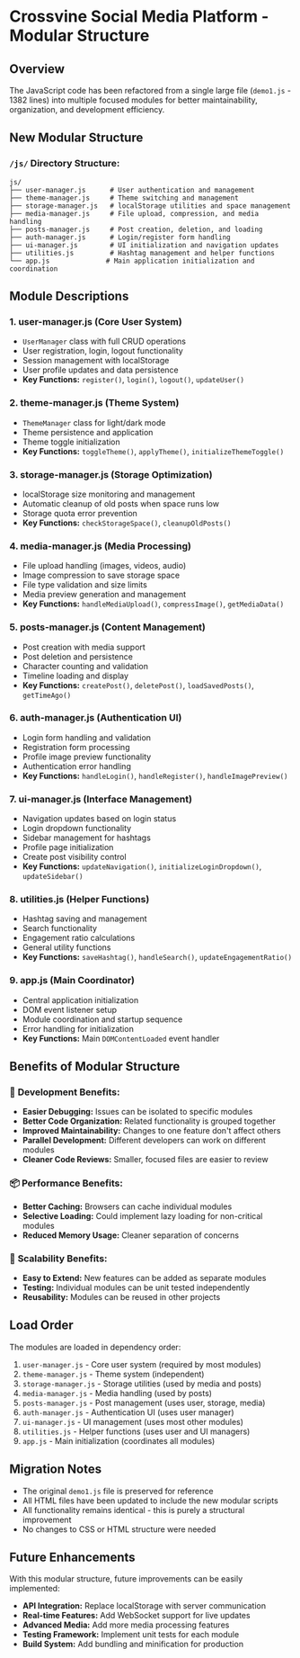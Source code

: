 # Crossvine Social Media Platform - Modular Structure

## Overview

The JavaScript code has been refactored from a single large file (`demo1.js` - 1382 lines) into multiple focused modules for better maintainability, organization, and development efficiency.

## New Modular Structure

### `/js/` Directory Structure:

```
js/
├── user-manager.js      # User authentication and management
├── theme-manager.js     # Theme switching and management
├── storage-manager.js   # localStorage utilities and space management
├── media-manager.js     # File upload, compression, and media handling
├── posts-manager.js     # Post creation, deletion, and loading
├── auth-manager.js      # Login/register form handling
├── ui-manager.js        # UI initialization and navigation updates
├── utilities.js         # Hashtag management and helper functions
└── app.js              # Main application initialization and coordination
```

## Module Descriptions

### 1. **user-manager.js** (Core User System)

- `UserManager` class with full CRUD operations
- User registration, login, logout functionality
- Session management with localStorage
- User profile updates and data persistence
- **Key Functions:** `register()`, `login()`, `logout()`, `updateUser()`

### 2. **theme-manager.js** (Theme System)

- `ThemeManager` class for light/dark mode
- Theme persistence and application
- Theme toggle initialization
- **Key Functions:** `toggleTheme()`, `applyTheme()`, `initializeThemeToggle()`

### 3. **storage-manager.js** (Storage Optimization)

- localStorage size monitoring and management
- Automatic cleanup of old posts when space runs low
- Storage quota error prevention
- **Key Functions:** `checkStorageSpace()`, `cleanupOldPosts()`

### 4. **media-manager.js** (Media Processing)

- File upload handling (images, videos, audio)
- Image compression to save storage space
- File type validation and size limits
- Media preview generation and management
- **Key Functions:** `handleMediaUpload()`, `compressImage()`, `getMediaData()`

### 5. **posts-manager.js** (Content Management)

- Post creation with media support
- Post deletion and persistence
- Character counting and validation
- Timeline loading and display
- **Key Functions:** `createPost()`, `deletePost()`, `loadSavedPosts()`, `getTimeAgo()`

### 6. **auth-manager.js** (Authentication UI)

- Login form handling and validation
- Registration form processing
- Profile image preview functionality
- Authentication error handling
- **Key Functions:** `handleLogin()`, `handleRegister()`, `handleImagePreview()`

### 7. **ui-manager.js** (Interface Management)

- Navigation updates based on login status
- Login dropdown functionality
- Sidebar management for hashtags
- Profile page initialization
- Create post visibility control
- **Key Functions:** `updateNavigation()`, `initializeLoginDropdown()`, `updateSidebar()`

### 8. **utilities.js** (Helper Functions)

- Hashtag saving and management
- Search functionality
- Engagement ratio calculations
- General utility functions
- **Key Functions:** `saveHashtag()`, `handleSearch()`, `updateEngagementRatio()`

### 9. **app.js** (Main Coordinator)

- Central application initialization
- DOM event listener setup
- Module coordination and startup sequence
- Error handling for initialization
- **Key Functions:** Main `DOMContentLoaded` event handler

## Benefits of Modular Structure

### 🔧 **Development Benefits:**

- **Easier Debugging:** Issues can be isolated to specific modules
- **Better Code Organization:** Related functionality is grouped together
- **Improved Maintainability:** Changes to one feature don't affect others
- **Parallel Development:** Different developers can work on different modules
- **Cleaner Code Reviews:** Smaller, focused files are easier to review

### 📦 **Performance Benefits:**

- **Better Caching:** Browsers can cache individual modules
- **Selective Loading:** Could implement lazy loading for non-critical modules
- **Reduced Memory Usage:** Cleaner separation of concerns

### 🚀 **Scalability Benefits:**

- **Easy to Extend:** New features can be added as separate modules
- **Testing:** Individual modules can be unit tested independently
- **Reusability:** Modules can be reused in other projects

## Load Order

The modules are loaded in dependency order:

1. `user-manager.js` - Core user system (required by most modules)
2. `theme-manager.js` - Theme system (independent)
3. `storage-manager.js` - Storage utilities (used by media and posts)
4. `media-manager.js` - Media handling (used by posts)
5. `posts-manager.js` - Post management (uses user, storage, media)
6. `auth-manager.js` - Authentication UI (uses user manager)
7. `ui-manager.js` - UI management (uses most other modules)
8. `utilities.js` - Helper functions (uses user and UI managers)
9. `app.js` - Main initialization (coordinates all modules)

## Migration Notes

- The original `demo1.js` file is preserved for reference
- All HTML files have been updated to include the new modular scripts
- All functionality remains identical - this is purely a structural improvement
- No changes to CSS or HTML structure were needed

## Future Enhancements

With this modular structure, future improvements can be easily implemented:

- **API Integration:** Replace localStorage with server communication
- **Real-time Features:** Add WebSocket support for live updates
- **Advanced Media:** Add more media processing features
- **Testing Framework:** Implement unit tests for each module
- **Build System:** Add bundling and minification for production
